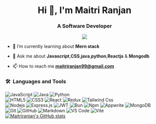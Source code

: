 <h1 align="center">Hi 👋, I'm Maitri Ranjan</h1>
<h3 align="center">A Software Developer</h3>
	
<p align="center">
  <img src="https://komarev.com/ghpvc/?username=maitriranjan99&color=blueviolet&style=flat">
</p>

- 🌱 I’m currently learning about **Mern stack**
  
- 💬 Ask me about **Javascript**,**CSS**,**java**,**python**,**Reactjs** & **Mongodb**

- 📫 How to reach me **maitriranjan99@gmail.com**

### 🛠 &nbsp;Languages and Tools

![JavaScript](https://img.shields.io/badge/-JavaScript-%23F7DF1C?style=for-the-badge&logo=javascript&logoColor=000000&labelColor=%23F7DF1C&color=%23FFCE5A)
![Java](https://img.shields.io/badge/Java-c74634?style=for-the-badge&logo=openjdk&logoColor=white)
![Python](http://img.shields.io/badge/-Python-3776AB?style=for-the-badge&logo=python&logoColor=ffffff)
<br>
![HTML5](https://img.shields.io/badge/-HTML5-%23E44D27?style=for-the-badge&logo=html5&logoColor=ffffff)
![CSS3](https://img.shields.io/badge/-CSS3-%231572B6?style=for-the-badge&logo=css3)
![React](https://img.shields.io/badge/-React-61DAFB?style=for-the-badge&logo=react&logoColor=ffffff)
![Redux](https://img.shields.io/badge/redux-%23593d88.svg?style=for-the-badge&logo=redux&logoColor=white)
![Tailwind Css](https://img.shields.io/badge/Tailwind_CSS-38B2AC?style=for-the-badge&logo=tailwind-css&logoColor=white)
<br>
![Nodejs](https://img.shields.io/badge/-Nodejs-339933?style=for-the-badge&logo=Node.js&logoColor=ffffff)
![Express.js](https://img.shields.io/badge/express.js-%23404d59.svg?style=for-the-badge&logo=express&logoColor=%2361DAFB)
![JWT](https://img.shields.io/badge/JWT-black?style=for-the-badge&logo=JSON%20web%20tokens)
![Bun](https://img.shields.io/badge/Bun-%23000000.svg?style=for-the-badge&logo=bun&logoColor=white)
![Npm](https://img.shields.io/badge/-npm-CB3837?style=for-the-badge&logo=npm)
![Appwrite](https://img.shields.io/badge/-Appwrite-ffffff?style=for-the-badge&logo=appwrite&logoColor=FD366E)
![MongoDB](https://img.shields.io/badge/MongoDB-4EA94B?style=for-the-badge&logo=mongodb&logoColor=white)
<br>
![Git](https://img.shields.io/badge/-Git-%23F05032?style=for-the-badge&logo=git&logoColor=%23ffffff)
![GitHub](https://img.shields.io/badge/-GitHub-181717?style=for-the-badge&logo=github)
![Markdown](https://img.shields.io/badge/Markdown-000000?style=for-the-badge&logo=markdown&logoColor=white)
![VS Code](http://img.shields.io/badge/-VS%20Code-007ACC?style=for-the-badge&logo=visual-studio-code&logoColor=ffffff)
![Vite](https://img.shields.io/badge/vite-%23646CFF.svg?style=for-the-badge&logo=vite&logoColor=white)
<br/>
[![Maitriranjan's GitHub stats](https://github-readme-stats.vercel.app/api?username=maitriranjan99&show_icons=true&theme=great-gatsby&title_color=2f80ed)](https://github.com/maitriranjan99/github-readme-stats)

<!--
**maitriranjan99/maitriranjan99** is a ✨ _special_ ✨ repository because its `README.md` (this file) appears on your GitHub profile.

Here are some ideas to get you started:

- 🔭 I’m currently working on ...
- 🌱 I’m currently learning ...
- 👯 I’m looking to collaborate on ...
- 🤔 I’m looking for help with ...
- 💬 Ask me about ...
- 📫 How to reach me: ...
- 😄 Pronouns: ...
- ⚡ Fun fact: ...
-->
